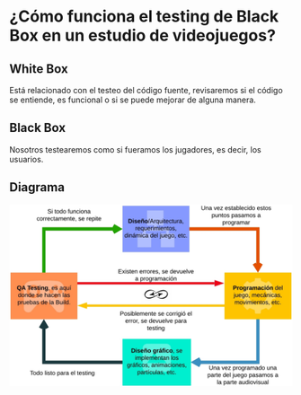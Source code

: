 # ¿Cómo funciona el testing de Black Box en un estudio de videojuegos?

## White Box

Está relacionado con el testeo del código fuente, revisaremos si el código se entiende, es funcional o si se puede mejorar de alguna manera.

## Black Box

Nosotros testearemos como si fueramos los jugadores, es decir, los usuarios.

## Diagrama

![Diagrama de flujo Black Box](2.diagram.jpg)